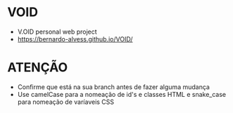 # VOID

- V.OID personal web project
- https://bernardo-alvess.github.io/VOID/

# ATENÇÃO

- Confirme que está na sua branch antes de fazer alguma mudança
- Use camelCase para a nomeação de id's e classes HTML e snake_case para nomeação de varíaveis CSS

